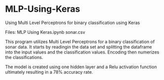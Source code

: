 # MLP-Using-Keras
Using Multi Level Perceptrons for binary classification using Keras

Files:
MLP Using Keras.ipynb
sonar.csv

This program utilizes Multi Level Perceptrons for a binary classification of sonar data. It starts by readingin the data set and splitting the dataframe into the input values and the classification values. Encoding then numerizes the classifications.

The model is created using one hidden layer and a Relu activation function ultimately resulting in a 78% accuracy rate.
